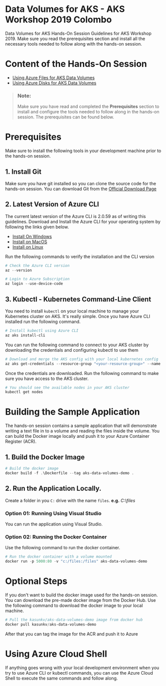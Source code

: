 # Data Volumes for AKS - AKS Workshop 2019 Colombo
Data Volumes for AKS Hands-On Session Guidelines for AKS Workshop 2019. Make sure you read the prerequisites section and install all the necessary tools needed to follow along with the hands-on session.

# Content of the Hands-On Session

* [Using Azure Files for AKS Data Volumes](https://github.com/kasunkv/aks-workshop-data-volumes-for-aks/blob/master/guidelines/using-azure-files-for-aks-data-volumes.md)
* [Using Azure Disks for AKS Data Volumes](https://github.com/kasunkv/aks-workshop-data-volumes-for-aks/blob/master/guidelines/using-azure-disks-for-aks-data-volumes.md)

> ### Note:
> Make sure you have read and completed the **Prerequisites** section to install and configure the tools needed to follow along in the hands-on session. The prerequisites can be found below.


# Prerequisites
Make sure to install the following tools in your development machine prior to the hands-on session.

## 1. Install Git
Make sure you have git installed so you can clone the source code for the hands-on session. You can download Git from the [Official Download Page](https://git-scm.com/downloads)

## 2. Latest Version of Azure CLI
The current latest version of the Azure CLI is 2.0.59 as of writing this guidelines. Download and Install the Azure CLI for your operating system by following the links given below.

* [Install On Windows](https://docs.microsoft.com/en-us/cli/azure/install-azure-cli-windows?view=azure-cli-latest)
* [Install on MacOS](https://docs.microsoft.com/en-us/cli/azure/install-azure-cli-macos?view=azure-cli-latest)
* [Install on Linux](https://docs.microsoft.com/en-us/cli/azure/install-azure-cli?view=azure-cli-latest)

Run the following commands to verify the installation and the CLI version
```powershell
# Check the Azure CLI version
az --version

# Login to Azure Subscription
az login --use-device-code
```

## 3. Kubectl - Kubernetes Command-Line Client
You need to install `kubectl` on your local machine to manage your Kubernetes cluster on AKS. It's really simple. Once you have Azure CLI installed run the following command.

```powershell
# Install kubectl using Azure CLI
az aks install-cli
```

You can run the following command to connect to your AKS cluster by downloading the credentials and configuring kubectl to use them

```powershell
# Download and merge the AKS config with your local kubernetes config
az aks get-credentials --resource-group "<your-resource-group>" --name "<aks-cluster-name>"
```

Once the credentials are downloaded. Run the following command to make sure you have access to the AKS cluster.

```powershell
# You should see the available nodes in your AKS cluster
kubectl get nodes
```

# Building the Sample Application
The hands-on session contains a sample application that will demonstrate writing a text file in to a volume and reading the files inside the volume. You can build the Docker image locally and push it to your Azure Container Register (ACR).

## 1. Build the Docker Image

```powershell
# Build the docker image
docker build -f .\Dockerfile --tag aks-data-volumes-demo .
```

## 2. Run the Application Locally.
Create a folder in you `C:` drive with the name `files`. **e.g.** _C:\files_

### **Option 01:** Running Using Visual Studio
You can run the application using Visual Studio. 

### **Option 02:** Running the Docker Container
Use the following command to run the docker container.
```powershell
# Run the docker container with a volume mounted
docker run -p 5000:80 -v "c:/files:/files" aks-data-volumes-demo
```


# Optional Steps
If you don't want to build the docker image used for the hands-on session. You can download the pre-made docker image from the Docker Hub. Use the following command to download the docker image to your local machine.

```powershell
# Pull the kasunkv/aks-data-volumes-demo image from docker hub
docker pull kasunkv/aks-data-volumes-demo
```

After that you can tag the image for the ACR and push it to Azure

# Using Azure Cloud Shell
If anything goes wrong with your local development environment when you try to use Azure CLI or kubectl commands, you can use the Azure Cloud Shell to execute the same commands and follow along.